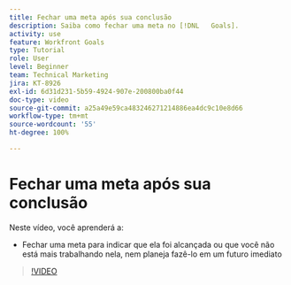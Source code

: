 ```yaml
---
title: Fechar uma meta após sua conclusão
description: Saiba como fechar uma meta no [!DNL   Goals].
activity: use
feature: Workfront Goals
type: Tutorial
role: User
level: Beginner
team: Technical Marketing
jira: KT-8926
exl-id: 6d31d231-5b59-4924-907e-200800ba0f44
doc-type: video
source-git-commit: a25a49e59ca483246271214886ea4dc9c10e8d66
workflow-type: tm+mt
source-wordcount: '55'
ht-degree: 100%

---
```


# Fechar uma meta após sua conclusão

Neste vídeo, você aprenderá a:

* Fechar uma meta para indicar que ela foi alcançada ou que você não está mais trabalhando nela, nem planeja fazê-lo em um futuro imediato

>[!VIDEO](https://video.tv.adobe.com/v/335198/?quality=12&learn=on)
